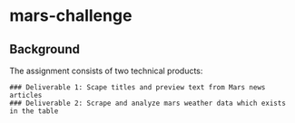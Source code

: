 # mars-challenge

## Background
The assignment consists of two technical products:
    
    ### Deliverable 1: Scape titles and preview text from Mars news articles
    ### Deliverable 2: Scrape and analyze mars weather data which exists in the table